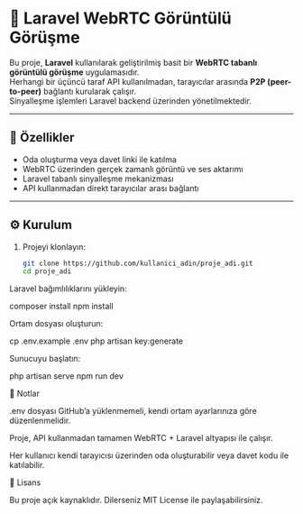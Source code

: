 # 🎥 Laravel WebRTC Görüntülü Görüşme

Bu proje, **Laravel** kullanılarak geliştirilmiş basit bir **WebRTC tabanlı görüntülü görüşme** uygulamasıdır.  
Herhangi bir üçüncü taraf API kullanılmadan, tarayıcılar arasında **P2P (peer-to-peer)** bağlantı kurularak çalışır.  
Sinyalleşme işlemleri Laravel backend üzerinden yönetilmektedir.

---

## 🚀 Özellikler
- Oda oluşturma veya davet linki ile katılma
- WebRTC üzerinden gerçek zamanlı görüntü ve ses aktarımı
- Laravel tabanlı sinyalleşme mekanizması
- API kullanmadan direkt tarayıcılar arası bağlantı

---

## ⚙️ Kurulum

1. Projeyi klonlayın:
   ```bash
   git clone https://github.com/kullanici_adin/proje_adi.git
   cd proje_adi
Laravel bağımlılıklarını yükleyin:

composer install
npm install


Ortam dosyası oluşturun:

cp .env.example .env
php artisan key:generate


Sunucuyu başlatın:

php artisan serve
npm run dev

🔑 Notlar

.env dosyası GitHub’a yüklenmemeli, kendi ortam ayarlarınıza göre düzenlenmelidir.

Proje, API kullanmadan tamamen WebRTC + Laravel altyapısı ile çalışır.

Her kullanıcı kendi tarayıcısı üzerinden oda oluşturabilir veya davet kodu ile katılabilir.

📜 Lisans

Bu proje açık kaynaklıdır. Dilerseniz MIT License ile paylaşabilirsiniz.
